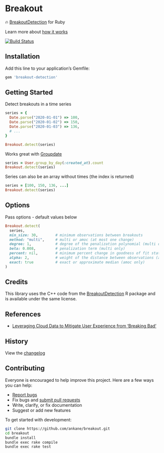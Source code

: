 # Breakout

:fire: [BreakoutDetection](https://github.com/twitter/BreakoutDetection) for Ruby

Learn more about [how it works](https://blog.twitter.com/engineering/en_us/a/2014/breakout-detection-in-the-wild)

[![Build Status](https://github.com/ankane/breakout/workflows/build/badge.svg?branch=master)](https://github.com/ankane/breakout/actions)

## Installation

Add this line to your application’s Gemfile:

```ruby
gem 'breakout-detection'
```

## Getting Started

Detect breakouts in a time series

```ruby
series = {
  Date.parse("2020-01-01") => 100,
  Date.parse("2020-01-02") => 150,
  Date.parse("2020-01-03") => 136,
  # ...
}

Breakout.detect(series)
```

Works great with [Groupdate](https://github.com/ankane/groupdate)

```ruby
series = User.group_by_day(:created_at).count
Breakout.detect(series)
```

Series can also be an array without times (the index is returned)

```ruby
series = [100, 150, 136, ...]
Breakout.detect(series)
```

## Options

Pass options - default values below

```ruby
Breakout.detect(
  series,
  min_size: 30,        # minimum observations between breakouts
  method: "multi",     # multi or amoc (at most one change)
  degree: 1,           # degree of the penalization polynomial (multi only)
  beta: 0.008,         # penalization term (multi only)
  percent: nil,        # minimum percent change in goodness of fit statistic (multi only)
  alpha: 2,            # weight of the distance between observations (amoc only)
  exact: true          # exact or approximate median (amoc only)
)
```

## Credits

This library uses the C++ code from the [BreakoutDetection](https://github.com/twitter/BreakoutDetection) R package and is available under the same license.

## References

- [Leveraging Cloud Data to Mitigate User Experience from ‘Breaking Bad’](https://arxiv.org/abs/1411.7955)

## History

View the [changelog](https://github.com/ankane/breakout/blob/master/CHANGELOG.md)

## Contributing

Everyone is encouraged to help improve this project. Here are a few ways you can help:

- [Report bugs](https://github.com/ankane/breakout/issues)
- Fix bugs and [submit pull requests](https://github.com/ankane/breakout/pulls)
- Write, clarify, or fix documentation
- Suggest or add new features

To get started with development:

```sh
git clone https://github.com/ankane/breakout.git
cd breakout
bundle install
bundle exec rake compile
bundle exec rake test
```
